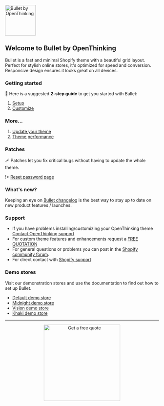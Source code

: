 <img src="https://cdn.shopify.com/s/files/1/0662/3287/7302/files/bullet-logo-merch.webp?v=1670444247&width=400" height="100" alt="Bullet by OpenThinking">

## Welcome to Bullet by OpenThinking

Bullet is a fast and minimal Shopify theme with a beautiful grid layout. Perfect for stylish online stores, it's optimized for speed and conversion.  Responsive design ensures it looks great on all devices.

### Getting started
🚀 Here is a suggested __2-step guide__ to get you started with Bullet:

1. [Setup](setup)
1. [Customize](customization)

### More...
1. [Update your theme](update)
1. [Theme performance](speed)

### Patches
🩹 Patches let you fix critical bugs without having to update the whole theme.

!> [Reset password page](https://gist.github.com/openxthinking/651b0862be22098ebca4376d967b67a9)

### What's new?
Keeping an eye on [Bullet changelog](changelog) is the best way to stay up to date on new product features / launches.

### Support
- If you have problems installing/customizing your OpenThinking theme [Contact OpenThinking support](https://openthinking.net/support/)
- For custom theme features and enhancements request a [FREE QUOTATION](https://openthinking.net/support/)
- For general questions or problems you can post in the [Shopify community forum](https://community.shopify.com/).
- For direct contact with [Shopify support](https://help.shopify.com/en/questions#/login)


### Demo stores
Visit our demonstration stores and use the documentation to find out how to set up Bullet.

- [Default demo store](https://themes.shopify.com/themes/bullet/styles/default/preview)
- [Midnight demo store](https://themes.shopify.com/themes/bullet/styles/midnight/preview)
- [Vision demo store](https://themes.shopify.com/themes/bullet/styles/vision/preview)
- [Khaki demo store](https://themes.shopify.com/themes/bullet/styles/khaki/preview)

---

<center><a href="https://openthinking.net/support/?utm_source=bulletdocs&utm_medium=banner&utm_campaign=freequote" target="_blank"><img src="/_media/getaquote.svg" height="250" alt="Get a free quote" loading="lazy"></a></center>
